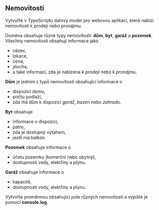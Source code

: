 ## Nemovitosti

Vytvořte v TypeScriptu datový model pro webovou aplikaci, která nabízí nemovitosti k prodeji nebo pronájmu.

Doména obsahuje různé typy nemovitostí: **dům**, **byt**, **garáž** a **pozemek**. Všechny nemovitosti obsahují informace jako

- název,
- lokace,
- cena,
- plocha,
- a také informaci, zda je nabízena k _prodeji_ nebo k _pronájmu_.

**Dům** je jedním z typů nemovitostí obsahující informace o

- dispozici domu,
- počtu podlaží,
- zda má dům k dispozici _garáž_, _bazén_ nebo _zahradu_.

**Byt** obsahuje

- informace o dispozici,
- patro,
- zda je dostupný výtahem,
- jestli má balkón.

**Pozemek** obsahuje informace o

- účelu pozemku (komerční nebo obytný),
- dostupnosti vody, elektřiny a plynu.

**Garáž** obsahuje informace o

- kapacitě,
- dostupnosti vody, elektřiny a plynu.

Vytvořte proměnnou obsahující pole různých nemovitostí a vypište je pomocí **console.log**.
